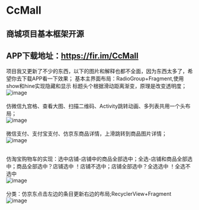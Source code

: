 # CcMall
## 商城项目基本框架开源<br/>
## APP下载地址：https://fir.im/CcMall <br/>
项目我又更新了不少的东西，以下的图片和解释也都不全面，因为东西太多了，希望你去下载APP看一下效果；
 基本主界面布局：RadioGroup+Fragment,使用show和hine实现隐藏和显示
 标题头个根据滑动距离渐变，原理是改变透明度；<br/>
![image](https://github.com/CuiChenbo/CcMall/blob/master/cimags/gifhome1.gif)<br/> <br/>
仿微信九宫格、查看大图、扫描二维码、Activity跳转动画、多列表共用一个头布局；<br/>
![image](https://github.com/CuiChenbo/CcMall/blob/master/cimags/home1.gif)<br/> <br/>
微信支付、支付宝支付、仿京东商品详情，上滑跳转到商品图片详情；<br/>
![image](https://github.com/CuiChenbo/CcMall/blob/master/cimags/goods1.gif)<br/> <br/>

仿淘宝购物车的实现：选中店铺-店铺中的商品全部选中；全选-店铺和商品全部选中；商品全部选中？店铺选中 ！店铺不选中；店铺全部选中？全选选中 ！全选不选中<br/>
![image](https://github.com/CuiChenbo/CcMall/blob/master/cimags/gifspc1.gif) <br/> <br/>
分类：仿京东点击左边的条目更新右边的布局;RecyclerView+Fragment<br/>
![image](https://github.com/CuiChenbo/CcMall/blob/master/cimags/gifclassify.gif)
    
